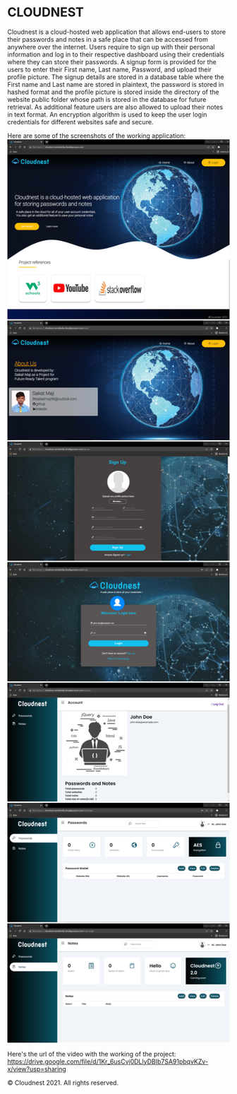 # CLOUDNEST
Cloudnest is a cloud-hosted web application that allows end-users to store their passwords and notes in a safe place that can be accessed from anywhere over the internet. 
Users require to sign up with their personal information and log in to their respective dashboard using their credentials where they can store their passwords. 
A signup form is provided for the users to enter their First name, Last name, Password, and upload their profile picture.
The signup details are stored in a database table where the First name and Last name are stored in plaintext, the password is stored in hashed format and the profile picture is stored inside the directory of the website public folder whose path is stored in the database for future retrieval. 
As additional feature users are also allowed to upload their notes in text format. 
An encryption algorithm is used to keep the user login credentials for different websites safe and secure.

Here are some of the screenshots of the working application:<br>
![Homepage screenshot](https://github.com/codingisfun-96/FRT_PROJECT/blob/main/Screenshots/home.png)<br>
![About-page screenshot](https://github.com/codingisfun-96/FRT_PROJECT/blob/main/Screenshots/about.png)<br>
![Signup-page screenshot](https://github.com/codingisfun-96/FRT_PROJECT/blob/main/Screenshots/signup.png)<br>
![Login-page screenshot](https://github.com/codingisfun-96/FRT_PROJECT/blob/main/Screenshots/login.png)<br>
![Account-page screenshot](https://github.com/codingisfun-96/FRT_PROJECT/blob/main/Screenshots/account.png)<br>
![Password-dash screenshot](https://github.com/codingisfun-96/FRT_PROJECT/blob/main/Screenshots/password.png)<br>
![Notes-dash screenshot](https://github.com/codingisfun-96/FRT_PROJECT/blob/main/Screenshots/notes.png)<br>


Here's the url of the video with the working of the project:<br>
https://drive.google.com/file/d/1Kr_6usCvj0DLlyDBIb7SA91pbqvKZv-x/view?usp=sharing

 


























© Cloudnest 2021. All rights reserved.
